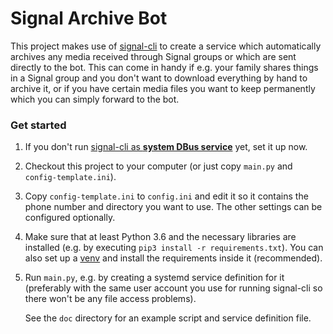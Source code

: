 # Signal Archive Bot

This project makes use of [signal-cli](https://github.com/AsamK/signal-cli)
to create a service which automatically archives any media received through Signal groups
or which are sent directly to the bot.
This can come in handy if e.g. your family shares things in a Signal group and
you don't want to download everything by hand to archive it, or if you have certain media
files you want to keep permanently which you can simply forward to the bot.

### Get started

1. If you don't run [signal-cli as **system DBus service**](https://github.com/AsamK/signal-cli/wiki/DBus-service)
   yet, set it up now.
2. Checkout this project to your computer (or just copy `main.py` and `config-template.ini`).
3. Copy `config-template.ini` to `config.ini` and edit it so it contains
   the phone number and directory you want to use. The other settings can be configured
   optionally.
4. Make sure that at least Python 3.6 and the necessary libraries are installed
   (e.g. by executing `pip3 install -r requirements.txt`). You can also set up a
   [venv](https://docs.python.org/3/library/venv.html) and install the requirements
   inside it (recommended).
5. Run `main.py`, e.g. by creating a systemd service definition for it (preferably 
   with the same user account you use for running signal-cli so there won't be any
   file access problems).
   
   See the `doc` directory for an example script and service definition file.
